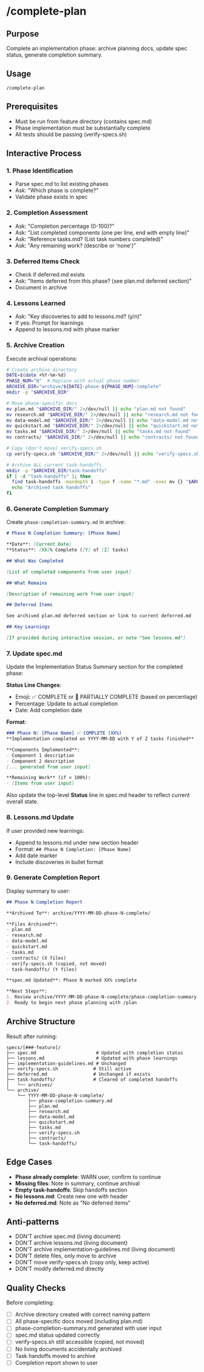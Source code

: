 # /complete-plan

## Purpose
Complete an implementation phase: archive planning docs, update spec status, generate completion summary.

## Usage
```
/complete-plan
```

## Prerequisites
- Must be run from feature directory (contains spec.md)
- Phase implementation must be substantially complete
- All tests should be passing (verify-specs.sh)

## Interactive Process

### 1. Phase Identification
- Parse spec.md to list existing phases
- Ask: "Which phase is complete?"
- Validate phase exists in spec

### 2. Completion Assessment
- Ask: "Completion percentage (0-100)?"
- Ask: "List completed components (one per line, end with empty line)"
- Ask: "Reference tasks.md? (List task numbers completed)"
- Ask: "Any remaining work? (describe or 'none')"

### 3. Deferred Items Check
- Check if deferred.md exists
- Ask: "Items deferred from this phase? (see plan.md deferred section)"
- Document in archive

### 4. Lessons Learned
- Ask: "Key discoveries to add to lessons.md? (y/n)"
- If yes: Prompt for learnings
- Append to lessons.md with phase marker

### 5. Archive Creation

Execute archival operations:

```bash
# Create archive directory
DATE=$(date +%Y-%m-%d)
PHASE_NUM="N"  # Replace with actual phase number
ARCHIVE_DIR="archive/${DATE}-phase-${PHASE_NUM}-complete"
mkdir -p "$ARCHIVE_DIR"

# Move phase-specific docs
mv plan.md "$ARCHIVE_DIR/" 2>/dev/null || echo "plan.md not found"
mv research.md "$ARCHIVE_DIR/" 2>/dev/null || echo "research.md not found"
mv data-model.md "$ARCHIVE_DIR/" 2>/dev/null || echo "data-model.md not found"
mv quickstart.md "$ARCHIVE_DIR/" 2>/dev/null || echo "quickstart.md not found"
mv tasks.md "$ARCHIVE_DIR/" 2>/dev/null || echo "tasks.md not found"
mv contracts/ "$ARCHIVE_DIR/" 2>/dev/null || echo "contracts/ not found"

# Copy (don't move) verify-specs.sh
cp verify-specs.sh "$ARCHIVE_DIR/" 2>/dev/null || echo "verify-specs.sh not found"

# Archive ALL current task-handoffs
mkdir -p "$ARCHIVE_DIR/task-handoffs"
if [ -d "task-handoffs" ]; then
  find task-handoffs -maxdepth 1 -type f -name "*.md" -exec mv {} "$ARCHIVE_DIR/task-handoffs/" \; 2>/dev/null
  echo "Archived task handoffs"
fi
```

### 6. Generate Completion Summary

Create `phase-completion-summary.md` in archive:

```markdown
# Phase N Completion Summary: [Phase Name]

**Date**: [Current Date]
**Status**: [XX]% Complete ([Y] of [Z] tasks)

## What Was Completed

[List of completed components from user input]

## What Remains

[Description of remaining work from user input]

## Deferred Items

See archived plan.md deferred section or link to current deferred.md

## Key Learnings

[If provided during interactive session, or note "See lessons.md"]
```

### 7. Update spec.md

Update the Implementation Status Summary section for the completed phase:

**Status Line Changes**:
- Emoji: ✅ COMPLETE or 🚧 PARTIALLY COMPLETE (based on percentage)
- Percentage: Update to actual completion
- Date: Add completion date

**Format**:
```markdown
### Phase N: [Phase Name] ✅ COMPLETE (XX%)
**Implementation completed on YYYY-MM-DD with Y of Z tasks finished**

**Components Implemented**:
- Component 1 description
- Component 2 description
[... generated from user input]

**Remaining Work** (if < 100%):
- [Items from user input]
```

Also update the top-level **Status** line in spec.md header to reflect current overall state.

### 8. Lessons.md Update

If user provided new learnings:
- Append to lessons.md under new section header
- Format: `## Phase N Completion: [Phase Name]`
- Add date marker
- Include discoveries in bullet format

### 9. Generate Completion Report

Display summary to user:

```markdown
## Phase N Completion Report

**Archived To**: archive/YYYY-MM-DD-phase-N-complete/

**Files Archived**:
- plan.md
- research.md
- data-model.md
- quickstart.md
- tasks.md
- contracts/ (X files)
- verify-specs.sh (copied, not moved)
- task-handoffs/ (Y files)

**spec.md Updated**: Phase N marked XX% complete

**Next Steps**:
1. Review archive/YYYY-MM-DD-phase-N-complete/phase-completion-summary.md
2. Ready to begin next phase planning with /plan
```

## Archive Structure

Result after running:
```
specs/[###-feature]/
├── spec.md                      # Updated with completion status
├── lessons.md                   # Updated with phase learnings
├── implementation-guidelines.md # Unchanged
├── verify-specs.sh             # Still active
├── deferred.md                 # Unchanged if exists
├── task-handoffs/              # Cleared of completed handoffs
│   └── archives/
└── archive/
    └── YYYY-MM-DD-phase-N-complete/
        ├── phase-completion-summary.md
        ├── plan.md
        ├── research.md
        ├── data-model.md
        ├── quickstart.md
        ├── tasks.md
        ├── verify-specs.sh
        ├── contracts/
        └── task-handoffs/
```

## Edge Cases

- **Phase already complete**: WARN user, confirm to continue
- **Missing files**: Note in summary, continue archival
- **Empty task-handoffs**: Skip handoffs section
- **No lessons.md**: Create new one with header
- **No deferred.md**: Note as "No deferred items"

## Anti-patterns

- DON'T archive spec.md (living document)
- DON'T archive lessons.md (living document)
- DON'T archive implementation-guidelines.md (living document)
- DON'T delete files, only move to archive
- DON'T move verify-specs.sh (copy only, keep active)
- DON'T modify deferred.md directly

## Quality Checks

Before completing:
- [ ] Archive directory created with correct naming pattern
- [ ] All phase-specific docs moved (including plan.md)
- [ ] phase-completion-summary.md generated with user input
- [ ] spec.md status updated correctly
- [ ] verify-specs.sh still accessible (copied, not moved)
- [ ] No living documents accidentally archived
- [ ] Task handoffs moved to archive
- [ ] Completion report shown to user